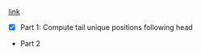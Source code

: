 [link](https://adventofcode.com/2022/day/9)

- [X] Part 1: Compute tail unique positions following head
- Part 2

